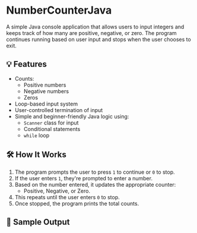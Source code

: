 # NumberCounterJava

A simple Java console application that allows users to input integers and keeps track of how many are positive, negative, or zero. The program continues running based on user input and stops when the user chooses to exit.

## 💡 Features

- Counts:
  - Positive numbers
  - Negative numbers
  - Zeros
- Loop-based input system
- User-controlled termination of input
- Simple and beginner-friendly Java logic using:
  - `Scanner` class for input
  - Conditional statements
  - `while` loop

## 🛠️ How It Works

1. The program prompts the user to press `1` to continue or `0` to stop.
2. If the user enters `1`, they're prompted to enter a number.
3. Based on the number entered, it updates the appropriate counter:
   - Positive, Negative, or Zero.
4. This repeats until the user enters `0` to stop.
5. Once stopped, the program prints the total counts.

## 🧪 Sample Output

